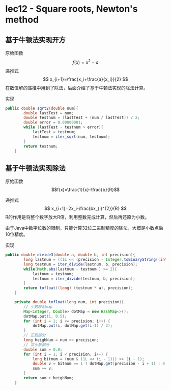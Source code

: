 # lec12 - Square roots, Newton's method
## 基于牛顿法实现开方
原始函数
$$f(x)=x^2-a$$
递推式
$$
x_{i+1}=\frac{x_i+\frac{a}{x_i}}{2}
$$
在数值解的递推中用到了除法，后面介绍了基于牛顿法实现的除法计算。

实现
```java
public double sqrt2(double num){
        double lastTest = num;
        double testnum = (lastTest + (num / lastTest)) / 2;
        double error = 0.00000001;
        while (lastTest - testnum > error){
            lastTest = testnum;
            testnum = iter_sqrt(num, testnum);
        }
        return testnum;
    }
```


## 基于牛顿法实现除法
原始函数
$$f(x)=\frac{1}{x}-\frac{b}{R}$$

递推式
$$
x_{i+1}=2x_i-\frac{bx_{i}^{2}}{R}
$$
R的作用是将整个数字放大R倍，利用整数完成计算，然后再还原为小数。

由于Java中数字位数的限制，只能计算32位二进制精度的除法，大概是小数点后10位精度。

实现

```java
public double divide3(double a, double b, int precision){
        long lastnum = ((1L << (precision - Integer.toBinaryString((int)b).length())));
        long testnum = iter_divide(lastnum, b, precision);
        while(Math.abs(lastnum - testnum ) >= 2){
            lastnum = testnum;
            testnum = iter_divide(testnum, b, precision);
        }
        return tofloat((long) (testnum * a), precision);
    }

    private double tofloat(long num, int precision){
        // 小数映射map
        Map<Integer, Double> dotMap = new HashMap<>();
        dotMap.put(1, 0.5);
        for (int i = 2; i <= precision; i++) {
            dotMap.put(i, dotMap.get(i-1) / 2);
        }
        // 正数部分
        long heighNum = num >> precision;
        // 求小数部分
        double sum = 0.0;
        for (int i = 1; i < precision; i++) {
            long bitnum = (num & (1L << (i - 1))) >> (i - 1);
            double v = bitnum == 1 ? dotMap.get(precision - i + 1) : 0;
            sum += v;
        }
        return sum + heighNum;
    }
```

